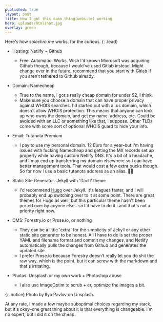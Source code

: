```yaml
---
published: true
layout: post
title: How I got this damn thing(website) working
hero: uploads/htmlshot.jpg
overlay: green
---
```

Here's how *solochro.me* works, for the curious.
{: .lead}

<!--break-->

- Hosting: Netlify + Github
  - Free. Automatic. Works. Wish I'd known Microsoft was acquiring Github though, because I would've used Gitlab instead. Might change over in the future, recommend that you start with Gitlab if you aren't tethered to Github already.
- Domain: Namecheap
  - True to the name, I got a really cheap domain for under $2, I think.
  - Make sure you choose a domain that can have proper privacy against WHOIS searches. I'd started out with a .us domain, which doesn't allow WHOIS protection. This means that anyone can look up who owns the domain, and get my name, address, etc. Could be avoided with an LLC or something like that, I suppose. Other TLDs come with some sort of optional WHOIS guard to hide your info.
- Email: Tutanota Premium
  - I pay to use my personal domain. 12 Euro for a year–but I'm having issues with fucking Namecheap and getting the MX records set up properly while having custom Netlify DNS. It's a bit of a headache, and I may end up transferring my domain elsewhere so I can have better management tools. That would cost a few extra bucks though. So for now I use a basic tutanota address as an alias. :woman_shrugging:
- Static Site Generator: Jekyll with 'Dactl' theme
  - I'd recommend [Hugo](gohugo.io) over Jekyll. It's leagues faster, and I will probably end up switching over to it at some point. There are great themes for Hugo as well, but this particular theme hasn't been ported over by anyone else...so I'd have to do it...and that's not a priority right now.
- CMS: Forestry.io or Prose.io, or nothing
  - They can be a little 'extra' for the simplicity of Jekyll or any other static site generator to be honest. All I have to do is set the proper YAML and filename format and commit my changes, and Netlify automatically pulls the changes from Github and generates the updated site.
  - I prefer Prose.io because Forestry doesn't really let you do shit the raw way, which is the point, but it can screw with the markdown and that's irritating.

- Photos: Unsplash or my own work + Photoshop abuse
  - I also use ImageOptim to scrub + er, optimize the images a bit.

{: .notice}
Photo by Ilya Pavlov on Unsplash.

At any rate, I made a few maybe suboptimal choices regarding my stack, but it's okay–one great thing about it is that everything is changeable. I'm no expert, but I did it on the cheap.
